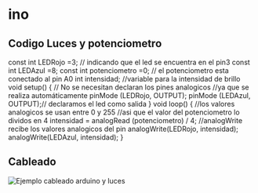 # ino
## Codigo Luces y potenciometro

const int LEDRojo =3;  // indicando que el led se encuentra en el pin3
const int LEDAzul =8;
const int potenciometro =0; // el potenciometro esta conectado al pin A0
int intensidad;  //variable para la intensidad de brillo
void setup() {
// No se necesitan declaran los pines analogicos
//ya que se realiza automáticamente
pinMode (LEDRojo, OUTPUT); 
pinMode (LEDAzul, OUTPUT);// declaramos el led como salida
}
void loop() {
//los valores analogicos se usan entre 0 y 255
//asi que el valor del potenciometro lo dividos en 4
intensidad = analogRead (potenciometro) / 4; //analogWrite recibe los valores analogicos del pin
analogWrite(LEDRojo, intensidad);
analogWrite(LEDAzul, intensidad);
}

## Cableado

![Ejemplo cableado arduino y luces](https://wiki.ead.pucv.cl/images/f/f0/Arduinodixentrega3DiVaI_%281%29.png)
